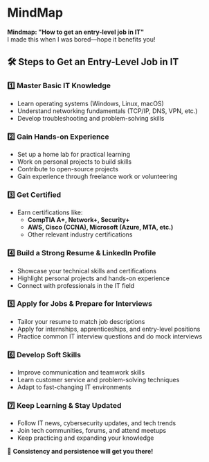 # MindMap  

**Mindmap: "How to get an entry-level job in IT"**  
I made this when I was bored—hope it benefits you!  

## 🛠 Steps to Get an Entry-Level Job in IT  

### 1️⃣ Master Basic IT Knowledge  
- Learn operating systems (Windows, Linux, macOS)  
- Understand networking fundamentals (TCP/IP, DNS, VPN, etc.)  
- Develop troubleshooting and problem-solving skills  

### 2️⃣ Gain Hands-on Experience  
- Set up a home lab for practical learning  
- Work on personal projects to build skills  
- Contribute to open-source projects  
- Gain experience through freelance work or volunteering  

### 3️⃣ Get Certified  
- Earn certifications like:  
  - **CompTIA A+, Network+, Security+**  
  - **AWS, Cisco (CCNA), Microsoft (Azure, MTA, etc.)**  
  - Other relevant industry certifications  

### 4️⃣ Build a Strong Resume & LinkedIn Profile  
- Showcase your technical skills and certifications  
- Highlight personal projects and hands-on experience  
- Connect with professionals in the IT field  

### 5️⃣ Apply for Jobs & Prepare for Interviews  
- Tailor your resume to match job descriptions  
- Apply for internships, apprenticeships, and entry-level positions  
- Practice common IT interview questions and do mock interviews  

### 6️⃣ Develop Soft Skills  
- Improve communication and teamwork skills  
- Learn customer service and problem-solving techniques  
- Adapt to fast-changing IT environments  

### 7️⃣ Keep Learning & Stay Updated  
- Follow IT news, cybersecurity updates, and tech trends  
- Join tech communities, forums, and attend meetups  
- Keep practicing and expanding your knowledge  

🚀 **Consistency and persistence will get you there!**  


